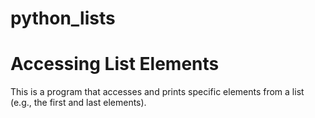 # python_lists

# Accessing List Elements

This is a program that accesses and prints specific elements from a list (e.g., the first and last elements).
